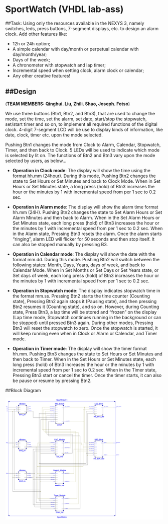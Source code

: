 # SportWatch (VHDL lab-ass)
##Task:
Using only the resources available in the NEXYS 3, namely switches, leds, press buttons, 7-segment displays, etc. to design an alarm clock. Add other features like:

* 12h or 24h option; 
* A simple calendar with day/month or perpetual calendar with day/month/year; 
* Days of the week; 
* A chronometer with stopwatch and lap timer; 
* Incremental speed when setting clock, alarm clock or calendar; 
* Any other creative features!

##Design
--
(**TEAM MEMBERS: Qinghui. Liu, Zhili. Shao, Joseph. Fotso**)

We use three buttons (Btn1, Btn2, and Btn3), that are used to change the mode, set the time, set the alarm, set date, start/stop the stopwatch, set/start timer and so on, to implement all required functions of the digital clock. 4-digit 7-segment LCD will be use to display kinds of information, like date, clock, timer etc. upon the mode selected. 

Pushing Btn1 changes the mode from Clock to Alarm, Calendar, Stopwatch, Timer, and then back to Clock. 5 LEDs will be used to indicate which mode is selected by lit on. The functions of Btn2 and Btn3 vary upon the mode selected by users, as below… 

- **Operation in Clock mode**: 
The display will show the time using the format hh.mm (24hour). During this mode, Pushing Btn2 changes the state to Set Hours or Set Minutes and back to Clock Mode. When in Set Hours or Set Minutes state, a long press (hold) of Btn3 increases the hour or the minutes by 1 with incremental speed from per 1 sec to 0.2 sec. 

- **Operation in Alarm mode**: 
The display will show the alarm time format hh.mm (24H). Pushing Btn2 changes the state to Set Alarm Hours or Set Alarm Minutes and then back to Alarm. When in the Set Alarm Hours or Set Minutes state, each long press (hold) of Btn3 increases the hour or the minutes by 1 with incremental speed from per 1 sec to 0.2 sec. When in the Alarm state, Pressing Btn3 resets the alarm. Once the alarm starts “ringing”, alarm LED will flicker for 50 seconds and then stop itself. It can also be stopped manually by pressing B3. 

- **Operation in Calendar mode**: 
The display will show the date with the format mm.dd. During this mode. Pushing Btn2 will switch between the following states: Month, Days, Years, days of week, and back to Calendar Mode. When in Set Months or Set Days or Set Years state, or Set days of week, each long press (hold) of Btn3 increases the hour or the minutes by 1 with incremental speed from per 1 sec to 0.2 sec. 

- **Operation in Stopwatch mode**: 
The display indicates stopwatch time in the format mm.ss. Pressing Btn2 starts the time counter (Counting state), Pressing Btn2 again stops it (Pausing state), and then pressing Btn2 resumes it (Counting state), and so on. However, during Counting state, Press Btn3, a lap time will be stored and “frozen” on the display (Lap time mode, Stopwatch continues running in the background or can be stopped) until pressed Btn3 again. During other modes, Pressing Btn3 will reset the stopwatch to zero. Once the stopwatch is started, it will keep running even when in Clock or Alarm or Calendar, and Timer mode. 

- **Operation in Timer mode**: 
The display will show the timer format hh.mm. Pushing Btn3 changes the state to Set Hours or Set Minutes and then back to Timer. When in the Set Hours or Set Minutes state, each long press (hold) of Btn3 increases the hour or the minutes by 1 with incremental speed from per 1 sec to 0.2 sec. When in the Timer state, Pressing Btn3 start or cancel the timer. Once the timer starts, it can also be pause or resume by pressing Btn2.

##Block Diagram

![MacDown logo](Block.png)
